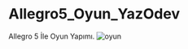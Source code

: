 # Allegro5_Oyun_YazOdev
Allegro 5 İle Oyun Yapımı. 
![oyun](https://user-images.githubusercontent.com/53101771/64577831-392f7280-d386-11e9-8021-71f0336471b8.png)
